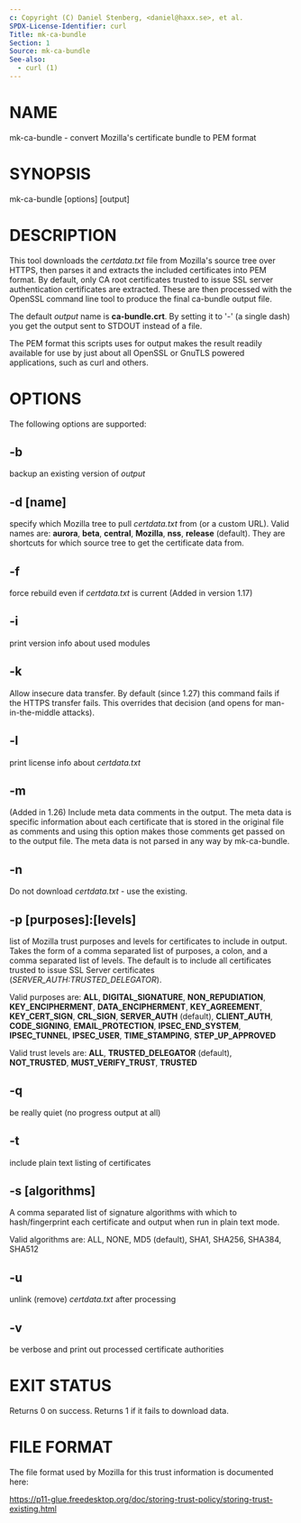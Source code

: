 ```yaml
---
c: Copyright (C) Daniel Stenberg, <daniel@haxx.se>, et al.
SPDX-License-Identifier: curl
Title: mk-ca-bundle
Section: 1
Source: mk-ca-bundle
See-also:
  - curl (1)
---
```


# NAME

mk-ca-bundle - convert Mozilla's certificate bundle to PEM format

# SYNOPSIS

mk-ca-bundle [options] [output]

# DESCRIPTION

This tool downloads the *certdata.txt* file from Mozilla's source tree over
HTTPS, then parses it and extracts the included certificates into PEM format.
By default, only CA root certificates trusted to issue SSL server
authentication certificates are extracted. These are then processed with the
OpenSSL command line tool to produce the final ca-bundle output file.

The default *output* name is **ca-bundle.crt**. By setting it to '-' (a single
dash) you get the output sent to STDOUT instead of a file.

The PEM format this scripts uses for output makes the result readily available
for use by just about all OpenSSL or GnuTLS powered applications, such as curl
and others.

# OPTIONS

The following options are supported:

## -b

backup an existing version of *output*

## -d [name]

specify which Mozilla tree to pull *certdata.txt* from (or a custom URL).
Valid names are: **aurora**, **beta**, **central**, **Mozilla**, **nss**,
**release** (default). They are shortcuts for which source tree to get the
certificate data from.

## -f

force rebuild even if *certdata.txt* is current (Added in version 1.17)

## -i

print version info about used modules

## -k

Allow insecure data transfer. By default (since 1.27) this command fails if
the HTTPS transfer fails. This overrides that decision (and opens for
man-in-the-middle attacks).

## -l

print license info about *certdata.txt*

## -m

(Added in 1.26) Include meta data comments in the output. The meta data is
specific information about each certificate that is stored in the original
file as comments and using this option makes those comments get passed on to
the output file. The meta data is not parsed in any way by mk-ca-bundle.

## -n

Do not download *certdata.txt* - use the existing.

## -p [purposes]:[levels]

list of Mozilla trust purposes and levels for certificates to include in
output. Takes the form of a comma separated list of purposes, a colon, and a
comma separated list of levels. The default is to include all certificates
trusted to issue SSL Server certificates (*SERVER_AUTH:TRUSTED_DELEGATOR*).

Valid purposes are: **ALL**, **DIGITAL_SIGNATURE**, **NON_REPUDIATION**,
**KEY_ENCIPHERMENT**, **DATA_ENCIPHERMENT**, **KEY_AGREEMENT**,
**KEY_CERT_SIGN**, **CRL_SIGN**, **SERVER_AUTH** (default), **CLIENT_AUTH**,
**CODE_SIGNING**, **EMAIL_PROTECTION**, **IPSEC_END_SYSTEM**,
**IPSEC_TUNNEL**, **IPSEC_USER**, **TIME_STAMPING**, **STEP_UP_APPROVED**

Valid trust levels are: **ALL**, **TRUSTED_DELEGATOR** (default), **NOT_TRUSTED**,
**MUST_VERIFY_TRUST**, **TRUSTED**

## -q

be really quiet (no progress output at all)

## -t

include plain text listing of certificates

## -s [algorithms]

A comma separated list of signature algorithms with which to hash/fingerprint
each certificate and output when run in plain text mode.

Valid algorithms are:
ALL, NONE, MD5 (default), SHA1, SHA256, SHA384, SHA512

## -u

unlink (remove) *certdata.txt* after processing

## -v

be verbose and print out processed certificate authorities

# EXIT STATUS

Returns 0 on success. Returns 1 if it fails to download data.

# FILE FORMAT

The file format used by Mozilla for this trust information is documented here:

https://p11-glue.freedesktop.org/doc/storing-trust-policy/storing-trust-existing.html
